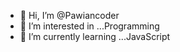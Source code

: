 - 👋 Hi, I’m @Pawiancoder
- 👀 I’m interested in ...Programming
- 🌱 I’m currently learning ...JavaScript


<!---
Pawiancoder/Pawiancoder is a ✨ special ✨ repository because its `README.md` (this file) appears on your GitHub profile.
You can click the Preview link to take a look at your changes.
--->

